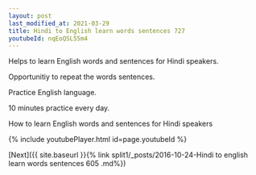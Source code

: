 ```yaml
---
layout: post
last_modified_at: 2021-03-29
title: Hindi to English learn words sentences 727 
youtubeId: nqEoQSL55m4
---
```

 
 
Helps to learn English words and sentences for Hindi speakers.

Opportunitiy to repeat the words sentences. 

Practice English language. 
 
10 minutes practice every day. 
 
How to learn English words and sentences for Hindi speakers 
 
{% include youtubePlayer.html id=page.youtubeId %}
 
 
[Next]({{ site.baseurl }}{% link  split1/_posts/2016-10-24-Hindi to english learn words sentences 605 .md%})
 
